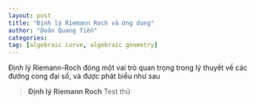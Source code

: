 ```yaml
---
layout: post
title: "Định lý Riemann Roch và ứng dụng"
author: "Doãn Quang Tiến"
categories: 
tag: [algebraic curve, algebraic geometry]
---
```


Định lý Riemann-Roch đóng một vai trò quan trọng trong lý thuyết về các đường cong đại số, và được phát biểu như sau
>**Định lý Riemann Roch** Test thử











 
